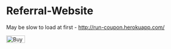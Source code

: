 # Referral-Website
May be slow to load at first - http://run-coupon.herokuapp.com/

<a href="https://www.buymeacoffee.com/anant016" target="_blank"><img src="https://cdn.buymeacoffee.com/buttons/v2/default-red.png" alt="Buy Me A Coffee" style="height: 20px !important;width: 50px !important;" ></a>
